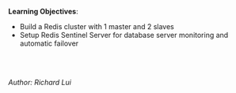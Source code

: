 **Learning Objectives**:

* Build a Redis cluster with 1 master and 2 slaves
* Setup Redis Sentinel Server for database server monitoring and automatic failover




<br/><br/>

*Author: Richard Lui*

